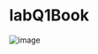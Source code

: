 # labQ1Book
![image](https://github.com/Yogesh-Rajpure/labQ1Book/assets/121248627/50c8ecd0-013c-425c-8269-ee057b95452f)
